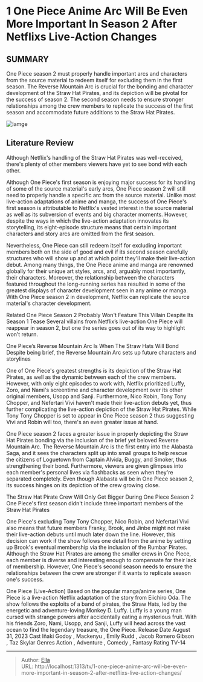 # 1 One Piece Anime Arc Will Be Even More Important In Season 2 After Netflixs Live-Action Changes


## SUMMARY 



One Piece season 2 must properly handle important arcs and characters from the source material to redeem itself for excluding them in the first season.   The Reverse Mountain Arc is crucial for the bonding and character development of the Straw Hat Pirates, and its depiction will be pivotal for the success of season 2.   The second season needs to ensure stronger relationships among the crew members to replicate the success of the first season and accommodate future additions to the Straw Hat Pirates.  

![iamge](https://static1.srcdn.com/wordpress/wp-content/uploads/2024/01/taz-skylar-jacob-gibson-in-aki-godoy-emily-rudd-and-mackenyu-in-one-piece.jpg)

## Literature Review
Although Netflix&#39;s handling of the Straw Hat Pirates was well-received, there&#39;s plenty of other members viewers have yet to see bond with each other.




Although One Piece&#39;s first season is enjoying major success for its handling of some of the source material&#39;s early arcs, One Piece season 2 will still need to properly handle a specific arc from the source material. Unlike most live-action adaptations of anime and manga, the success of One Piece&#39;s first season is attributable to Netflix&#39;s vested interest in the source material as well as its subversion of events and big character moments. However, despite the ways in which the live-action adaptation innovates its storytelling, its eight-episode structure means that certain important characters and story arcs are omitted from the first season.



Nevertheless, One Piece can still redeem itself for excluding important members both on the side of good and evil if its second season carefully structures who will show up and at which point they&#39;ll make their live-action debut. Among many things, the One Piece anime and manga are renowned globally for their unique art styles, arcs, and, arguably most importantly, their characters. Moreover, the relationship between the characters featured throughout the long-running series has resulted in some of the greatest displays of character development seen in any anime or manga. With One Piece season 2 in development, Netflix can replicate the source material&#39;s character development.

Related   One Piece Season 2 Probably Won&#39;t Feature This Villain Despite Its Season 1 Tease   Several villains from Netflix’s live-action One Piece will reappear in season 2, but one the series goes out of its way to highlight won’t return.    


One Piece’s Reverse Mountain Arc Is When The Straw Hats Will Bond 
Despite being brief, the Reverse Mountain Arc sets up future characters and storylines
          


One of One Piece&#39;s greatest strengths is its depiction of the Straw Hat Pirates, as well as the dynamic between each of the crew members. However, with only eight episodes to work with, Netflix prioritized Luffy, Zoro, and Nami&#39;s screentime and character development over its other original members, Usopp and Sanji. Furthermore, Nico Robin, Tony Tony Chopper, and Nefertari Vivi haven&#39;t made their live-action debuts yet, thus further complicating the live-action depiction of the Straw Hat Pirates. While Tony Tony Chopper is set to appear in One Piece season 2 thus suggesting Vivi and Robin will too, there&#39;s an even greater issue at hand.

One Piece season 2 faces a greater issue in properly depicting the Straw Hat Pirates bonding via the inclusion of the brief yet beloved Reverse Mountain Arc. The Reverse Mountain Arc is the first entry into the Alabasta Saga, and it sees the characters split up into small groups to help rescue the citizens of Loguetown from Captain Alvida, Buggy, and Smoker, thus strengthening their bond. Furthermore, viewers are given glimpses into each member&#39;s personal lives via flashbacks as seen when they&#39;re separated completely. Even though Alabasta will be in One Piece season 2, its success hinges on its depiction of the crew growing close.




The Straw Hat Pirate Crew Will Only Get Bigger During One Piece Season 2 
One Piece&#39;s first season didn&#39;t include three important members of the Straw Hat Pirates
          

One Piece&#39;s excluding Tony Tony Chopper, Nico Robin, and Nefertari Vivi also means that future members Franky, Brook, and Jinbe might not make their live-action debuts until much later down the line. However, this decision can work if the show follows one detail from the anime by setting up Brook&#39;s eventual membership via the inclusion of the Rumbar Pirates. Although the Straw Hat Pirates are among the smaller crews in One Piece, each member is diverse and interesting enough to compensate for their lack of membership. However, One Piece&#39;s second season needs to ensure the relationships between the crew are stronger if it wants to replicate season one&#39;s success.

One Piece (Live-Action) Based on the popular manga/anime series, One Piece is a live-action Netflix adaptation of the story from Eiichiro Oda. The show follows the exploits of a band of pirates, the Straw Hats, led by the energetic and adventure-loving Monkey D. Luffy. Luffy is a young man cursed with strange powers after accidentally eating a mysterious fruit. With his friends Zoro, Nami, Usopp, and Sanji, Luffy will head across the vast ocean to find the legendary treasure, the One Piece.  Release Date   August 31, 2023    Cast   Iñaki Godoy , Mackenyu , Emily Rudd , Jacob Romero Gibson , Taz Skylar    Genres   Action , Adventure , Comedy , Fantasy    Rating   TV-14       





---

> Author: [Ella](https://instagram.hk.cn/)  
> URL: http://localhost:1313/tv/1-one-piece-anime-arc-will-be-even-more-important-in-season-2-after-netflixs-live-action-changes/  

